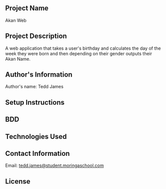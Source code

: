 ## Project Name
Akan Web
## Project Description 
A web application that takes a user's birthday and calculates the day of the week they were born and then depending on their gender outputs their Akan Name. 
## Author's Information
Author's name: Tedd James
## Setup Instructions

## BDD

## Technologies Used

## Contact Information
Email: tedd.james@student.moringaschool.com
## License

